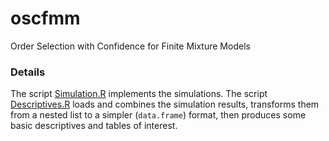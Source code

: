 # oscfmm
Order Selection with Confidence for Finite Mixture Models

### Details

The script [Simulation.R](scripts/Simulation.R) implements the simulations. The script [Descriptives.R](scripts/Descriptives.R) loads and combines the simulation results, transforms them from a nested list to a simpler (`data.frame`) format, then produces some basic descriptives and tables of interest. 
